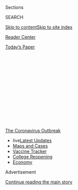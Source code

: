 <div id="app">

<div>

<div>

<div>

<div class="NYTAppHideMasthead css-1q2w90k e1suatyy0">

<div class="section css-ui9rw0 e1suatyy2">

<div class="css-eph4ug er09x8g0">

<div class="css-6n7j50">

</div>

<span class="css-1dv1kvn">Sections</span>

<div class="css-10488qs">

<span class="css-1dv1kvn">SEARCH</span>

</div>

[Skip to content](#site-content)[Skip to site index](#site-index)

</div>

<div id="masthead-section-label" class="css-1wr3we4 eaxe0e00">

[Reader
Center](https://www.nytimes.com/section/reader-center)

</div>

<div class="css-10698na e1huz5gh0">

</div>

</div>

<div id="masthead-bar-one" class="section hasLinks css-15hmgas e1csuq9d3">

<div class="css-uqyvli e1csuq9d0">

</div>

<div class="css-1uqjmks e1csuq9d1">

</div>

<div class="css-9e9ivx">

[](https://myaccount.nytimes.com/auth/login?response_type=cookie&client_id=vi)

</div>

<div class="css-1bvtpon e1csuq9d2">

[Today’s
Paper](https://www.nytimes.com/section/todayspaper)

</div>

</div>

</div>

</div>

<div data-aria-hidden="false">

<div id="site-content" data-role="main">

<div>

<div class="css-1aor85t" style="opacity:0.000000001;z-index:-1;visibility:hidden">

<div class="css-1hqnpie">

<div class="css-epjblv">

<span class="css-17xtcya">[Reader
Center](/section/reader-center)</span><span class="css-x15j1o">|</span><span class="css-fwqvlz">Share
Your Medical Bills for
Coronavirus</span>

</div>

<div class="css-k008qs">

<div class="css-1iwv8en">

<span class="css-18z7m18"></span>

<div>

</div>

</div>

<span class="css-1n6z4y">https://nyti.ms/2XD6Pwj</span>

<div class="css-1705lsu">

<div class="css-4xjgmj">

<div class="css-4skfbu" data-role="toolbar" data-aria-label="Social Media Share buttons, Save button, and Comments Panel with current comment count" data-testid="share-tools">

  - 
  - 
  - 
  - 
    
    <div class="css-6n7j50">
    
    </div>

  - 

</div>

</div>

</div>

</div>

</div>

</div>

<div id="NYT_TOP_BANNER_REGION" class="css-13pd83m">

<div>

<div id="styln-prism-menu-1592847958612" class="section interactive-content interactive-size-medium css-1edisqu">

<div class="css-17ih8de interactive-body">

<div id="scroll-container" class="css-1gj85ro">

[<span class="styln-title-wrap"><span class="css-1pje3qr">The
Coronavirus</span><span class="css-1pje3qr">
Outbreak</span></span>](https://www.nytimes.com/news-event/coronavirus?action=click&pgtype=Article&state=default&region=TOP_BANNER&context=storylines_menu)

  - <span class="css-kqxiym" data-emphasize="true">live</span>[Latest
    Updates](https://www.nytimes.com/2020/08/04/world/coronavirus-cases.html?action=click&pgtype=Article&state=default&region=TOP_BANNER&context=storylines_menu)
  - [Maps and
    Cases](https://www.nytimes.com/interactive/2020/us/coronavirus-us-cases.html?action=click&pgtype=Article&state=default&region=TOP_BANNER&context=storylines_menu)
  - [Vaccine
    Tracker](https://www.nytimes.com/interactive/2020/science/coronavirus-vaccine-tracker.html?action=click&pgtype=Article&state=default&region=TOP_BANNER&context=storylines_menu)
  - [College
    Reopening](https://www.nytimes.com/2020/08/02/us/covid-college-reopening.html?action=click&pgtype=Article&state=default&region=TOP_BANNER&context=storylines_menu)
  - [Economy](https://www.nytimes.com/live/2020/08/04/business/stock-market-today-coronavirus?action=click&pgtype=Article&state=default&region=TOP_BANNER&context=storylines_menu)

</div>

</div>

</div>

</div>

</div>

<div id="top-wrapper" class="css-1sy8kpn">

<div id="top-slug" class="css-l9onyx">

Advertisement

</div>

[Continue reading the main
story](#after-top)

<div class="ad top-wrapper" style="text-align:center;height:100%;display:block;min-height:250px">

<div id="top" class="place-ad" data-position="top" data-size-key="top">

</div>

</div>

<div id="after-top">

</div>

</div>

<div>

<div id="sponsor-wrapper" class="css-1hyfx7x">

<div id="sponsor-slug" class="css-19vbshk">

Supported by

</div>

[Continue reading the main
story](#after-sponsor)

<div id="sponsor" class="ad sponsor-wrapper" style="text-align:center;height:100%;display:block">

</div>

<div id="after-sponsor">

</div>

</div>

<div class="css-186x18t">

</div>

<div class="css-1vkm6nb ehdk2mb0">

# Share Your Medical Bills for Coronavirus

</div>

As we explore how the pandemic is changing U.S. health care, you can
help by showing what you’re being charged for testing and
treatment.

![<span class="css-cch8ym"><span class="css-1dv1kvn">Credit</span><span class="css-cnj6d5 e1z0qqy90" itemprop="copyrightHolder"><span class="css-1ly73wi e1tej78p0">Credit...</span><span>Scott
Gelber</span></span></span>](https://static01.nyt.com/images/2020/07/30/autossell/30up-bills-cover/30up-bills-cover-threeByTwoLargeAt2X.png)

<div class="css-18e8msd">

<div class="css-vp77d3 epjyd6m0">

<div class="css-1baulvz">

By [<span class="css-1baulvz last-byline" itemprop="name">Sarah
Kliff</span>](https://www.nytimes.com/by/sarah-kliff)

</div>

</div>

  - Aug. 3,
    2020

  - 
    
    <div class="css-4xjgmj">
    
    <div class="css-d8bdto" data-role="toolbar" data-aria-label="Social Media Share buttons, Save button, and Comments Panel with current comment count" data-testid="share-tools">
    
      - 
      - 
      - 
      - 
        
        <div class="css-6n7j50">
        
        </div>
    
      - 
    
    </div>
    
    </div>

</div>

</div>

<div class="section meteredContent css-1r7ky0e" name="articleBody" itemprop="articleBody">

<div class="css-1fanzo5 StoryBodyCompanionColumn">

<div class="css-53u6y8">

*Have a bill you want to share? Go straight to
the*[*form*](https://www.nytimes.com/2020/08/03/reader-center/coronavirus-medical-bills.html#link-61196606)*.*

Americans have been battling surprise coronavirus bills for nearly as
long as they’ve been fighting the disease itself.

I know this because I’m a reporter who has been writing articles about
those bills since mid-February. My
[first](https://www.nytimes.com/2020/02/29/upshot/coronavirus-surprise-medical-bills.html)
focused on an American man and his 3-year-old daughter who faced more
than $3,900 in bills for care received during a government-mandated
quarantine.

Since then, my colleagues and I have [written
about](https://www.nytimes.com/2020/06/16/upshot/coronavirus-test-cost-varies-widely.html)
$2,315 coronavirus tests and [$401,886
bills](https://www.nytimes.com/2020/06/14/nyregion/coronavirus-billing-nyc.html)
for treatment. We’ve discovered that the price of a coronavirus test
[can vary by 2,700 percent within the same emergency
room](https://www.nytimes.com/2020/06/29/upshot/coronavirus-tests-unpredictable-prices.html).

</div>

</div>

<div class="css-1fanzo5 StoryBodyCompanionColumn">

<div class="css-53u6y8">

We want to tell more of these stories — and to do that, we need your
help. As we explore how the pandemic is reshaping health care in the
United States, we invite you to show us what you’re being charged for
testing and treatment of Covid-19, and other medical costs that you have
incurred related to
it.

</div>

</div>

<div id="medical-bills-refers" class="section interactive-content interactive-size-scoop css-m2zfm8" data-id="100000007258487">

## 

<div class="css-17ih8de interactive-body" data-sourceid="100000007258487">

<div id="g-graphic" class="g-bg-ribbon-belt g-privacy-widget g-privacy-belt g-privacy-belt-opinion" data-preview-slug="2019-03-12-privacy-collection">

<div class="g-belt-container">

<div class="belt-kicker">

### [The Cost of Care](https://www.nytimes.com/spotlight/new-york-shuttered)

We are examining how Americans are grappling with the costs of health
care during the Covid-19 pandemic.

</div>

<div class="belt-wrap">

</div>

</div>

</div>

</div>

</div>

<div class="css-1fanzo5 StoryBodyCompanionColumn">

<div class="css-53u6y8">

I’ve run similar projects that have inspired
[legislation](https://www.vox.com/2019/4/24/18514240/california-surprise-er-bills-zuckerberg)
and demystified American medical billing. Because health care providers
keep their prices secret, your bills play a critical role in helping us
understand how Americans are grappling with medical costs during the
pandemic.

We’re also interested in hearing about how your access to care has
changed. For instance, has it become harder to get an in-person
appointment with your doctor? Or have you seen a provider who has
imposed additional fees because of the pandemic? We welcome submissions
from readers who haven’t had Covid-19 but have seen changes to their
doctor’s offices, hospitals or other providers.

If you’re a health provider, how, if at all, have you changed things? We
want to hear from you, too. Please [share your story
here](https://www.nytimes.com/2020/08/03/reader-center/healthcare-workers-coronavirus-care.html).

In addition to drawing on your experiences to inform my stories, we hope
to connect with you later, possibly with email updates or online
gatherings, to talk about how the coronavirus is changing health care.

</div>

</div>

<div class="css-1fanzo5 StoryBodyCompanionColumn">

<div class="css-53u6y8">

Your information will not be shared with anyone. A reporter or editor
may contact you to learn more. If you prefer to share anonymously, you
can do so at
[nytimes.com/tips](https://www.nytimes.com/tips).

## Share Your Medical Bills

</div>

</div>

<div id="cc-share-your-medical-bills" class="section interactive-content interactive-size-scoop css-174j8de" data-id="100000007251936">

<div class="css-17ih8de interactive-body" data-sourceid="100000007251936">

<div id="formpreview" data-host="www.nytimes.com" data-formdata="{&quot;name&quot;:&quot;cc-share-your-medical-bills&quot;,&quot;headline&quot;:&quot;Share Your Medical Bills&quot;,&quot;addendum&quot;:&quot;By submitting your medical records, you are choosing to publicly share your protected health information, which is otherwise protected from disclosure by your health care provider under the Health Insurance Portability and Accountability Act. &quot;,&quot;autoreplyBlastId&quot;:null,&quot;slug&quot;:&quot;cc-share-your-medical-bills&quot;,&quot;fields&quot;:[{&quot;textArea&quot;:&quot;&quot;,&quot;rows&quot;:10,&quot;lengthUnit&quot;:&quot;&quot;,&quot;isRequired&quot;:true,&quot;readOnly&quot;:false,&quot;helperText&quot;:&quot;&quot;,&quot;deletable&quot;:true,&quot;fieldType&quot;:&quot;TextAreaField&quot;,&quot;_id&quot;:&quot;5f18a4901a66130010a6d867&quot;,&quot;primaryText&quot;:&quot;Tell us about what happened — what led you to seek care, and what was the experience like? &quot;,&quot;secondaryText&quot;:&quot;&quot;,&quot;attributeSlug&quot;:&quot;f5f18a4901a66130010a6d867_text&quot;,&quot;id&quot;:&quot;5f18a4901a66130010a6d867&quot;,&quot;isNew&quot;:false},{&quot;isRequired&quot;:true,&quot;readOnly&quot;:false,&quot;helperText&quot;:&quot;Name field is required for all forms because of data governance regulations.&quot;,&quot;deletable&quot;:false,&quot;fieldType&quot;:&quot;IdentityTextField&quot;,&quot;_id&quot;:&quot;5f18a4901a66130010a6d868&quot;,&quot;primaryText&quot;:&quot;What is your name?&quot;,&quot;secondaryText&quot;:&quot;Full name preferred&quot;,&quot;attributeSlug&quot;:&quot;f5f18a4901a66130010a6d868_identity&quot;,&quot;id&quot;:&quot;5f18a4901a66130010a6d868&quot;,&quot;isNew&quot;:false},{&quot;isRequired&quot;:true,&quot;readOnly&quot;:false,&quot;helperText&quot;:&quot;Email field is required for all forms because of data governance regulations.&quot;,&quot;deletable&quot;:false,&quot;fieldType&quot;:&quot;EmailField&quot;,&quot;_id&quot;:&quot;5f18a4901a66130010a6d869&quot;,&quot;primaryText&quot;:&quot;What is your email?&quot;,&quot;attributeSlug&quot;:&quot;email_identity&quot;,&quot;id&quot;:&quot;5f18a4901a66130010a6d869&quot;,&quot;isNew&quot;:false},{&quot;textArea&quot;:&quot;&quot;,&quot;rows&quot;:10,&quot;lengthUnit&quot;:&quot;&quot;,&quot;isRequired&quot;:false,&quot;readOnly&quot;:false,&quot;helperText&quot;:&quot;&quot;,&quot;deletable&quot;:true,&quot;fieldType&quot;:&quot;TextAreaField&quot;,&quot;_id&quot;:&quot;5f18a6a31a66130010a6d86b&quot;,&quot;primaryText&quot;:&quot;Are you able to pay this bill? Please share whether it will cause any financial hardship, and if there are any charges you found notable or surprising.&quot;,&quot;secondaryText&quot;:&quot;&quot;,&quot;attributeSlug&quot;:&quot;f5f18a6a31a66130010a6d86b_text&quot;,&quot;id&quot;:&quot;5f18a6a31a66130010a6d86b&quot;,&quot;isNew&quot;:false},{&quot;options&quot;:[&quot;Yes&quot;,&quot;No&quot;],&quot;isRequired&quot;:false,&quot;readOnly&quot;:false,&quot;helperText&quot;:&quot;&quot;,&quot;deletable&quot;:true,&quot;fieldType&quot;:&quot;RadioField&quot;,&quot;_id&quot;:&quot;5f18a6ca41a0520011118845&quot;,&quot;primaryText&quot;:&quot;Do you have health insurance?&quot;,&quot;secondaryText&quot;:&quot;&quot;,&quot;attributeSlug&quot;:&quot;f5f18a6ca41a0520011118845_text&quot;,&quot;id&quot;:&quot;5f18a6ca41a0520011118845&quot;,&quot;isNew&quot;:false},{&quot;allowedTypes&quot;:[&quot;photos&quot;,&quot;documents&quot;],&quot;maxUploads&quot;:null,&quot;isRequired&quot;:false,&quot;readOnly&quot;:false,&quot;helperText&quot;:&quot;&quot;,&quot;deletable&quot;:true,&quot;fieldType&quot;:&quot;MediaUploadField&quot;,&quot;_id&quot;:&quot;5f18a77e41a0520011118847&quot;,&quot;primaryText&quot;:&quot;Do you have a copy of your billing documents? Please upload them here&quot;,&quot;secondaryText&quot;:&quot;We request that you omit sensitive data from your bills, including your name, address and other personal information, before submitting. You can upload a document (PDF), a photo of the bill, or an Explanation of Benefits from your insurer.&quot;,&quot;attributeSlug&quot;:&quot;f5f18a77e41a0520011118847_media&quot;,&quot;id&quot;:&quot;5f18a77e41a0520011118847&quot;,&quot;isNew&quot;:false},{&quot;isRequired&quot;:false,&quot;readOnly&quot;:false,&quot;helperText&quot;:&quot;&quot;,&quot;deletable&quot;:true,&quot;fieldType&quot;:&quot;LocationField&quot;,&quot;_id&quot;:&quot;5f18a80ea9afa90010914a88&quot;,&quot;primaryText&quot;:&quot;What is the name of the hospital or facility where you received treatment? &quot;,&quot;secondaryText&quot;:&quot;Please select the name of the facility as it appears in Google Maps.&quot;,&quot;attributeSlug&quot;:&quot;f5f18a80ea9afa90010914a88_location&quot;,&quot;id&quot;:&quot;5f18a80ea9afa90010914a88&quot;,&quot;isNew&quot;:false},{&quot;options&quot;:[&quot;Paid&quot;,&quot;Outstanding&quot;,&quot;Disputed&quot;,&quot;Other&quot;],&quot;isRequired&quot;:false,&quot;readOnly&quot;:false,&quot;helperText&quot;:&quot;&quot;,&quot;deletable&quot;:true,&quot;fieldType&quot;:&quot;CheckboxField&quot;,&quot;_id&quot;:&quot;5f18a8431a66130010a6d86e&quot;,&quot;primaryText&quot;:&quot;Have you paid this bill or are you disputing it?&quot;,&quot;secondaryText&quot;:&quot;Please select all that apply.&quot;,&quot;attributeSlug&quot;:&quot;f5f18a8431a66130010a6d86e_obj&quot;,&quot;id&quot;:&quot;5f18a8431a66130010a6d86e&quot;,&quot;isNew&quot;:false},{&quot;isRequired&quot;:false,&quot;readOnly&quot;:false,&quot;helperText&quot;:&quot;&quot;,&quot;deletable&quot;:true,&quot;fieldType&quot;:&quot;LocationField&quot;,&quot;_id&quot;:&quot;5f272a9d0412690010455648&quot;,&quot;primaryText&quot;:&quot;Where do you live?&quot;,&quot;secondaryText&quot;:&quot;City or town and state preferred, please. &quot;,&quot;attributeSlug&quot;:&quot;f5f272a9d0412690010455648_location&quot;,&quot;id&quot;:&quot;5f272a9d0412690010455648&quot;,&quot;isNew&quot;:false}],&quot;fieldOrder&quot;:[&quot;5f18a4901a66130010a6d867&quot;,&quot;5f18a6a31a66130010a6d86b&quot;,&quot;5f18a6ca41a0520011118845&quot;,&quot;5f18a77e41a0520011118847&quot;,&quot;5f18a80ea9afa90010914a88&quot;,&quot;5f18a8431a66130010a6d86e&quot;,&quot;5f18a4901a66130010a6d868&quot;,&quot;5f272a9d0412690010455648&quot;,&quot;5f18a4901a66130010a6d869&quot;],&quot;isOpen&quot;:true,&quot;sourcepoolOptin&quot;:false,&quot;documentUploadsEnabled&quot;:true,&quot;closedMessage&quot;:&quot;Sorry, but this form is no longer accepting submissions.&quot;,&quot;thanksMessage&quot;:&quot;Thank you for your submission.&quot;,&quot;suppressHed&quot;:[],&quot;newsletterSignupEnabled&quot;:false,&quot;newsletterSignupHeading&quot;:null,&quot;newsletterSignupSummary&quot;:null,&quot;newsletterSignupProductCode&quot;:null,&quot;newsletterSignupConfirmation&quot;:null,&quot;mediaExportEnabled&quot;:false,&quot;mediaExportSlug&quot;:&quot;attribute&quot;}">

</div>

</div>

</div>

</div>

<div>

</div>

<div>

</div>

<div>

</div>

<div>

<div id="bottom-wrapper" class="css-1ede5it">

<div id="bottom-slug" class="css-l9onyx">

Advertisement

</div>

[Continue reading the main
story](#after-bottom)

<div id="bottom" class="ad bottom-wrapper" style="text-align:center;height:100%;display:block;min-height:90px">

</div>

<div id="after-bottom">

</div>

</div>

</div>

</div>

</div>

## Site Index

<div>

</div>

## Site Information Navigation

  - [© <span>2020</span> <span>The New York Times
    Company</span>](https://help.nytimes.com/hc/en-us/articles/115014792127-Copyright-notice)

<!-- end list -->

  - [NYTCo](https://www.nytco.com/)
  - [Contact
    Us](https://help.nytimes.com/hc/en-us/articles/115015385887-Contact-Us)
  - [Work with us](https://www.nytco.com/careers/)
  - [Advertise](https://nytmediakit.com/)
  - [T Brand Studio](http://www.tbrandstudio.com/)
  - [Your Ad
    Choices](https://www.nytimes.com/privacy/cookie-policy#how-do-i-manage-trackers)
  - [Privacy](https://www.nytimes.com/privacy)
  - [Terms of
    Service](https://help.nytimes.com/hc/en-us/articles/115014893428-Terms-of-service)
  - [Terms of
    Sale](https://help.nytimes.com/hc/en-us/articles/115014893968-Terms-of-sale)
  - [Site
    Map](https://spiderbites.nytimes.com)
  - [Help](https://help.nytimes.com/hc/en-us)
  - [Subscriptions](https://www.nytimes.com/subscription?campaignId=37WXW)

</div>

</div>

</div>

</div>
